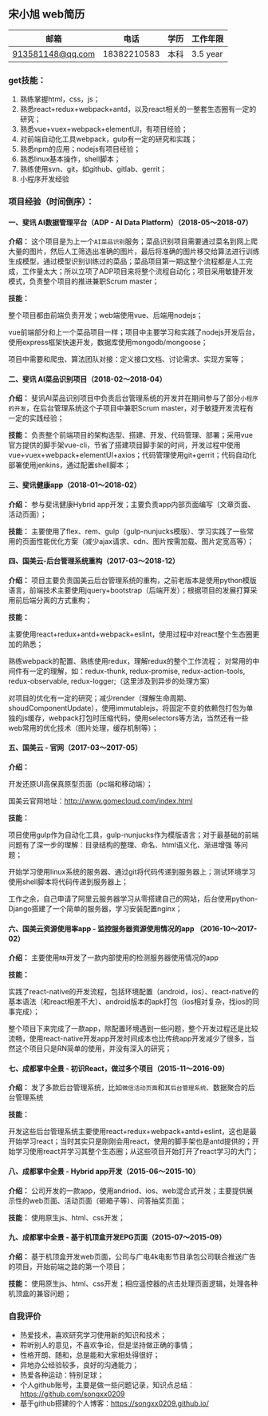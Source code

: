 ## 宋小旭 web简历

| 邮箱             | 电话        | 学历 | 工作年限 |
| ---------------- | ----------- | ---- | -------- |
| 913581148@qq.com | 18382210583 | 本科 | 3.5 year |

### get技能：

1. 熟练掌握html，css，js；
2. 熟悉react+redux+webpack+antd，以及react相关的一整套生态圈有一定的研究；
3. 熟悉vue+vuex+webpack+elementUI，有项目经验；
4. 对前端自动化工具webpack，gulp有一定的研究和实践；
5. 熟悉npm的应用；nodejs有项目经验；
6. 熟悉linux基本操作，shell脚本；
7. 熟练使用svn、git，如github、gitlab、gerrit；
8. 小程序开发经验

### 项目经验（时间倒序）：

#### 一、斐讯 AI数据管理平台（ADP - AI Data Platform）（2018-05～2018-07）

**介绍：** 这个项目是为上一个`AI菜品识别`服务；菜品识别项目需要通过菜名到网上爬大量的图片，然后人工筛选出准确的图片，最后将准确的图片移交给算法进行训练生成模型，通过模型识别训练过的菜品；菜品项目第一期这整个流程都是人工完成，工作量太大；所以立项了ADP项目来将整个流程自动化；项目采用敏捷开发模式，负责整个项目的推进兼职Scrum master；

**技能：**

整个项目都由前端负责开发；web端使用vue、后端用nodejs；

vue前端部分和上一个菜品项目一样；项目中主要学习和实践了nodejs开发后台，使用express框架快速开发，数据库使用mongodb/mongoose；

项目中需要和爬虫、算法团队对接：定义接口文档、讨论需求、实现方案等；



#### 二、斐讯 AI菜品识别项目（2018-02～2018-04）

**介绍：** 斐讯AI菜品识别项目中负责后台管理系统的开发并在期间参与了部分`小程序的开发`，在后台管理系统这个子项目中兼职Scrum master，对于敏捷开发流程有一定的实践经验；

**技能：** 负责整个前端项目的架构选型、搭建、开发、代码管理、部署；采用vue官方提供的脚手架vue-cli，节省了搭建项目脚手架的时间，开发过程中使用vue+vuex+webpack+elementUI+axios；代码管理使用git+gerrit；代码自动化部署使用jenkins，通过配置shell脚本；



#### 三、斐讯健康app（2018-01～2018-02）

**介绍：** 参与斐讯健康Hybrid app开发；主要负责app内部页面编写（文章页面、活动页面）；

**技能：** 主要使用了flex、rem、gulp（gulp-nunjucks模版）、学习实践了一些常用的页面性能优化方案（减少ajax请求、cdn、图片按需加载、图片定宽高等）；



#### 四、国美云-后台管理系统重构（2017-03～2018-12）

**介绍：** 项目主要负责国美云后台管理系统的重构，之前老版本是使用python模版语言，前端技术主要使用jquery+bootstrap（后端开发）；根据项目的发展打算采用前后端分离的方式重构；

**技能：**

主要使用react+redux+antd+webpack+eslint，使用过程中对react整个生态圈更加的熟悉；

熟练webpack的配置、熟练使用redux，理解redux的整个工作流程； 对常用的中间件有一定的理解，如：redux-thunk, redux-promise, redux-action-tools,  redux-observable, redux-logger;（这里涉及到异步的处理方案）

对项目的优化有一定的研究；减少render（理解生命周期、shoudComponentUpdate），使用immutablejs，将固定不变的依赖包打包为单独的js缓存，webpack打包时压缩代码，使用selectors等方法，当然还有一些web常用的优化技术（图片处理，缓存机制等）； 



#### 五、国美云 - 官网（2017-03～2017-05）

**介绍：** 

开发还原UI高保真原型页面（pc端和移动端）；

国美云官网地址：http://www.gomecloud.com/index.html

**技能：**

项目使用gulp作为自动化工具，gulp-nunjucks作为模版语言；对于最基础的前端问题有了深一步的理解：目录结构的整理、命名、html语义化、渐进增强 等问题；

开始学习使用linux系统的服务器、通过git将代码传递到服务器上；测试环境学习使用shell脚本将代码传递到服务器上；

工作之余，自己申请了阿里云服务器学习从零搭建自己的网站，后台使用python-Django搭建了一个简单的服务器，学习安装配置nginx；



#### 六、国美云资源使用率app - 监控服务器资源使用情况的app （2016-10～2017-02）

**介绍：** 主要使用`RN`开发了一款内部使用的检测服务器使用情况的app 

**技能：**

实践了react-native的开发流程，包括环境配置（android，ios）、react-native的基本语法（和react相差不大）、android版本的apk打包（ios相对复杂，找ios的同事完成）；

整个项目下来完成了一款app，除配置环境遇到一些问题，整个开发过程还是比较流畅，使用react-native开发app开发时间成本也比传统app开发减少了很多，当然这个项目只是RN简单的使用，并没有深入的研究；



#### 七、成都掌中全景 - 初识React，做过多个项目（2015-11～2016-09）

**介绍：** 发了多款后台管理系统，比如`微信活动页面`和`其后台管理系统`、数据聚合的后台管理系统 

**技能：**

开发这些后台管理系统主要使用react+redux+webpack+antd+eslint，这也是最开始学习react；当时其实只是刚刚会用react，使用的脚手架也是antd提供的；开始学习使用react并学习其整个生态圈；从这些项目开始打开了react学习的大门；



#### 八、成都掌中全景 - Hybrid app开发（2015-06～2015-10）

**介绍：** 公司开发的一款app，使用andriod、ios、web混合式开发；主要提供展示性的web页面、活动页面（砸箱子等）、问答抽奖页面；

**技能：** 使用原生js、html、css开发；



#### 九、成都掌中全景 - 基于机顶盒开发EPG页面（2015-07～2015-09）

**介绍：** 基于机顶盒开发web页面，公司与广电4k电影节目承包公司联合推送广告的项目，开始前端之路的第一个项目；

**技能：** 使用原生js、html、css开发；相应遥控器的点击处理页面逻辑，处理各种机顶盒的兼容问题；



### 自我评价

- 热爱技术，喜欢研究学习使用新的知识和技术；
- 聆听别人的意见，不喜欢争论，但是坚持做正确的事情；
- 性格开朗、随和，总是能和大家相处得很好；
- 异地办公经验较多，良好的沟通能力；
- 热爱各种运动：特别足球；
- 个人github账号，主要是做一些问题记录，知识点总结：<https://github.com/songxx0209>
- 基于github搭建的个人博客：https://songxx0209.github.io/